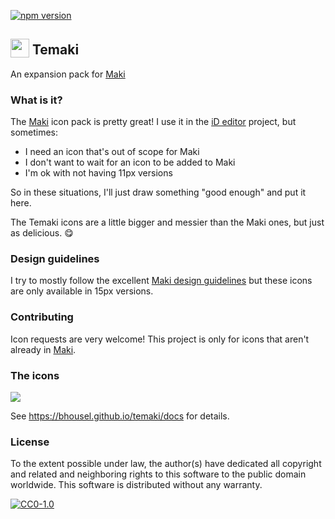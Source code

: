 [![npm version](https://badge.fury.io/js/temaki.svg)](https://badge.fury.io/js/temaki)

## <img width="30" style="vertical-align: text-bottom;" src="https://cdn.jsdelivr.net/gh/bhousel/temaki@master/icons/temaki.svg"/> Temaki

An expansion pack for [Maki](https://github.com/mapbox/maki)


### What is it?

The [Maki](https://github.com/mapbox/maki) icon pack is pretty great!  I use it in the [iD editor](https://github.com/openstreetmap/iD) project, but sometimes:

* I need an icon that's out of scope for Maki
* I don't want to wait for an icon to be added to Maki
* I'm ok with not having 11px versions

So in these situations, I'll just draw something "good enough" and put it here.

The Temaki icons are a little bigger and messier than the Maki ones, but just as delicious. :yum:


### Design guidelines

I try to mostly follow the excellent [Maki design guidelines](https://www.mapbox.com/maki-icons/guidelines/) but these icons are only available in 15px versions.


### Contributing

Icon requests are very welcome!  This project is only for icons that aren't already in [Maki](https://github.com/mapbox/maki).


### The icons

[![](https://cdn.jsdelivr.net/gh/bhousel/temaki@master/dist/temaki-view.svg)](https://bhousel.github.io/temaki/docs)

See https://bhousel.github.io/temaki/docs for details.


### License
To the extent possible under law, the author(s) have dedicated all copyright and related and neighboring rights to this software to the public domain worldwide. This software is distributed without any warranty.

[![CC0-1.0](http://mirrors.creativecommons.org/presskit/buttons/88x31/svg/cc-zero.svg)](http://creativecommons.org/publicdomain/zero/1.0/)
